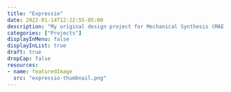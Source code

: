 ```yaml
---
title: "Expressio"
date: 2022-01-14T12:22:55-05:00
description: "My original design project for Mechanical Synthesis (MAE 2250 at Cornell): A new way to smile through a mask."
categories: ["Projects"]
displayInMenu: false
displayInList: true
draft: true
dropCap: false
resources:
- name: featuredImage
  src: "expressio-thumbnail.png"
---
```

